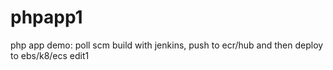 # phpapp1
php app demo: poll scm build with jenkins, push to ecr/hub and then deploy to ebs/k8/ecs
edit1
